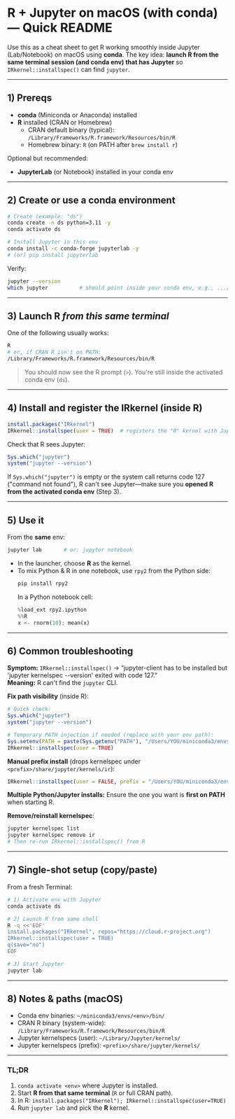 # R + Jupyter on macOS (with conda) — Quick README

Use this as a cheat sheet to get R working smoothly inside Jupyter (Lab/Notebook) on macOS using **conda**. The key idea: **launch R from the same terminal session (and conda env) that has Jupyter** so `IRkernel::installspec()` can find `jupyter`.

---

## 1) Prereqs
- **conda** (Miniconda or Anaconda) installed
- **R** installed (CRAN or Homebrew)
  - CRAN default binary (typical): `/Library/Frameworks/R.framework/Resources/bin/R`
  - Homebrew binary: `R` (on PATH after `brew install r`)

Optional but recommended:
- **JupyterLab** (or Notebook) installed in your conda env

---

## 2) Create or use a conda environment
```bash
# Create (example: "ds")
conda create -n ds python=3.11 -y
conda activate ds

# Install Jupyter in this env
conda install -c conda-forge jupyterlab -y
# (or) pip install jupyterlab
```

Verify:
```bash
jupyter --version
which jupyter          # should point inside your conda env, e.g., .../envs/ds/bin/jupyter
```

---

## 3) Launch R *from this same terminal*
One of the following usually works:
```bash
R
# or, if CRAN R isn't on PATH:
/Library/Frameworks/R.framework/Resources/bin/R
```
> You should now see the R prompt (`>`). You're still inside the activated conda env (`ds`).

---

## 4) Install and register the IRkernel (inside R)
```r
install.packages("IRkernel")
IRkernel::installspec(user = TRUE)  # registers the "R" kernel with Jupyter for your user
```

Check that R sees Jupyter:
```r
Sys.which("jupyter")
system("jupyter --version")
```

If `Sys.which("jupyter")` is empty or the system call returns code 127 ("command not found"), R can't see Jupyter—make sure you **opened R from the activated conda env** (Step 3).

---

## 5) Use it
From the **same** env:
```bash
jupyter lab       # or: jupyter notebook
```
- In the launcher, choose **R** as the kernel.
- To mix Python & R in one notebook, use `rpy2` from the Python side:
  ```bash
  pip install rpy2
  ```
  In a Python notebook cell:
  ```python
  %load_ext rpy2.ipython
  %%R
  x <- rnorm(10); mean(x)
  ```

---

## 6) Common troubleshooting
**Symptom:** `IRkernel::installspec()` -> “jupyter-client has to be installed but 'jupyter kernelspec --version' exited with code 127.”  
**Meaning:** R can't find the `jupyter` CLI.

**Fix path visibility** (inside R):
```r
# Quick check:
Sys.which("jupyter")
system("jupyter --version")

# Temporary PATH injection if needed (replace with your env path):
Sys.setenv(PATH = paste(Sys.getenv("PATH"), "/Users/YOU/miniconda3/envs/ds/bin", sep=.Platform$path.sep))
IRkernel::installspec(user = TRUE)
```

**Manual prefix install** (drops kernelspec under `<prefix>/share/jupyter/kernels/ir`):
```r
IRkernel::installspec(user = FALSE, prefix = "/Users/YOU/miniconda3/envs/ds")
```

**Multiple Python/Jupyter installs:** Ensure the one you want is **first on PATH** when starting R.

**Remove/reinstall kernelspec**:
```bash
jupyter kernelspec list
jupyter kernelspec remove ir
# Then re-run IRkernel::installspec() from R
```

---

## 7) Single-shot setup (copy/paste)
From a fresh Terminal:
```bash
# 1) Activate env with Jupyter
conda activate ds

# 2) Launch R from same shell
R -q <<'EOF'
install.packages("IRkernel", repos="https://cloud.r-project.org")
IRkernel::installspec(user = TRUE)
q(save="no")
EOF

# 3) Start Jupyter
jupyter lab
```

---

## 8) Notes & paths (macOS)
- Conda env binaries: `~/miniconda3/envs/<env>/bin/`
- CRAN R binary (system-wide): `/Library/Frameworks/R.framework/Resources/bin/R`
- Jupyter kernelspecs (user): `~/Library/Jupyter/kernels/`
- Jupyter kernelspecs (prefix): `<prefix>/share/jupyter/kernels/`

---

### TL;DR
1. `conda activate <env>` where Jupyter is installed.  
2. Start **R from that same terminal** (`R` or full CRAN path).  
3. In R: `install.packages("IRkernel"); IRkernel::installspec(user=TRUE)`  
4. Run `jupyter lab` and pick the **R** kernel.
